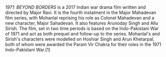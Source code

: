 _1971: BEYOND BORDERS_ is a 2017 Indian war drama film written and directed by Major Ravi. It is the fourth instalment in the Major Mahadevan film series, with Mohanlal reprising his role as Colonel Mahadevan and a new character, Major Sahadevan. It also features Arunoday Singh and Allu Sirish. The film, set in two time periods is based on the Indo-Pakistani War of 1971 and act as both prequel and follow-up to the series. Mohanlal's and Sirish's characters were modelled on Hoshiar Singh and Arun Khetarpal, both of whom were awarded the Param Vir Chakra for their roles in the 1971 Indo-Pakistani War.[1]
